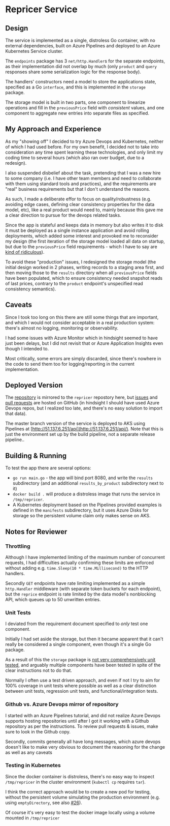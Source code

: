 # Repricer Service

## Design

The service is implemented as a single, distroless Go container, with no
external dependencies, built on Azure Pipelines and deployed to an Azure
Kubernetes Service cluster.

The `endpoints` package has 3 `net/http.Handler`s for the separate endpoints, as
their implementation did not overlap by much (only `product` and `query`
responses share some serialization logic for the response body).

The handlers' constructors need a model to store the applications state,
specified as a Go `interface`, and this is implemented in the `storage`
package.

The storage model is built in two parts, one component to linearize operations
and fill in the `previousPrice` field with *consistent* values, and one
component to aggregate new entries into separate files as specified.

## My Approach and Experience

As my "showing off" I decided to try Azure Devops and Kubernetes, neither of
which I had used before. For my own benefit, I decided not to take into
consideration any time spent learning these technologies, and only limit my
coding time to several hours (which also ran over budget, due to a redesign).

I also suspended disbelief about the task, pretending that I was a new hire to
some company (i.e. I have other team members and need to collaborate with them
using standard tools and practices), and the requirements are "real" business
requirements but that I don't understand the reasons.

As such, I made a deliberate effor to focus on quality/robustness (e.g. avoiding
edge cases, defining clear consistency properties for the data model, etc), like
a real product would need to, mainly because this gave me a clear direction to
pursue for the devops related tasks.

Since the app is stateful and keeps data in memory but also writes it to disk it
must be deployed as a single instance application and avoid rolling deployments,
which added some interest and provoked me to reconsider my design (the first
iteration of the storage model loaded all data on startup, but due to the
`previousPrice` field requirements - which I have to say are [kind of
ridiculous](https://github.com/nothingmuch/repricer/issues/22)).

To avoid these "production" issues, I redesigned the storage model (the initial
design worked in 2 phases, writing records to a staging area first, and then
moving those to the `results` directory when all `previousPrice` fields have
been populated, which to ensure consistency needed snapshot reads of last
prices, contrary to the `product` endpoint's unspecified read consistency
semantics).

## Caveats

Since I took too long on this there are still some things that are important,
and which I would not consider acceptable in a real production system: there's
almost no logging, monitoring or observability.

I had some issues with Azure Monitor which in hindsight seemed to have just been
delays, but I did not revisit that or Azure Application Insights even though I
intended to.

Most critically, some errors are simply discarded, since there's nowhere in the
code to send them too for logging/reporting in the current implementation.

## Deployed Version

The [repository](https://github.com/nothingmuch/repricer) is mirrored to the
`repricer` repostory here, but
[issues](https://github.com/nothingmuch/repricer/issues) and [pull
requests](https://github.com/nothingmuch/repricer/pulls?utf8=%E2%9C%93&q=is%3Apr)
are hosted on GitHub (in hindsight I should have used Azure Devops repos, but I
realized too late, and there's no easy solution to import that data).

The master branch version of the service is deployed to AKS using Pipelines at
[http://51.137.6.251/api](http://51.137.6.251/api/). Note that this is just the
environment set up by the build pipeline, not a separate release pipeline..

## Building & Running

To test the app there are several options:

- `go run main.go` - the app will bind port 8080, and write the `results`
  subdirectory (and an additional `results_by_product` subdirectory next to it)
- `docker build .` will produce a distroless image that runs the service in
  `/tmp/repricer`.
- A Kubernetes deployment based on the Pipelines provided examples is defined in
  the `manifests` subdirectory, but it uses Azure Disks for storage so the
  persistent volume claim only makes sense on AKS.

## Notes for Reviewer

### Throttling

Although I have implemented limiting of the maximum number of concurrent
requests, I had difficulties actually confirming these limits are enforced
without adding e.g. `time.Sleep(10 * time.Millisecond)` to the HTTP handlers.

Secondly `GET` endpoints have rate limiting implemented as a simple
`http.Handler` middleware (with separate token buckets for each endpoint), but
the `reprice` endpoint is rate limited by the data model's nonblocking API,
which queues up to 50 unwritten entries.

### Unit Tests

I deviated from the requirement document specified to *only* test one component.

Initially I had set aside the storage, but then it became apparent that it can't
really be considered a single component, even though it's a single Go package.

As a result of this the `storage` package is [not very comprehensively unit
tested](https://github.com/nothingmuch/repricer/issues/25), and arguably
multiple components have been tested in spite of the clear instructions not to
do that.

Normally I often use a test driven approach, and even if not I try to aim for
100% coverage in unit tests where possible as well as a clear distinction
between unit tests, regression unit tests, and functional/integration tests.

### Github vs. Azure Devops mirror of repository

I started with an Azure Pipelines tutorial, and did not realize Azure Devops
supports hosting repositories until after I got it working with a Github
repository as per the instructions. To review pull requests & issues, make sure
to look in the Github copy.

Secondly, commits generally all have long messages, which azure devops doesn't
like to make very obvious to document the reasoning for the change as well as
any caveats

### Testing in Kubernetes

Since the docker container is distroless, there's no easy way to inspect
`/tmp/repricer` in the cluster environment (`kubectl cp` requires `tar`).

I think the correct approach would be to create a new pod for testing, without
the persistent volume simulating the production environment (e.g. using
`emptyDirectory`, see also
[#26](https://github.com/nothingmuch/repricer/issues/26)).

Of course it's very easy to test the docker image locally using a volume mounted
in `/tmp/repricer`
